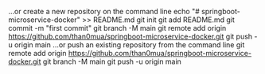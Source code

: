 …or create a new repository on the command line
echo "# springboot-microservice-docker" >> README.md
git init
git add README.md
git commit -m "first commit"
git branch -M main
git remote add origin https://github.com/than0mua/springboot-microservice-docker.git
git push -u origin main
…or push an existing repository from the command line
git remote add origin https://github.com/than0mua/springboot-microservice-docker.git
git branch -M main
git push -u origin main